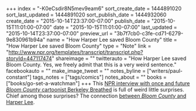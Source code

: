 +++
index = "-K0eCsdir8N5mev9eam6"
sort_create_date = 1444891020
sort_last_updated = 1444891020
sort_publish_date = 1444932060
create_date = "2015-10-14T23:37:00-07:00"
publish_date = "2015-10-15T11:01:00-07:00"
date = "2015-10-15T11:01:00-07:00"
last_updated = "2015-10-14T23:37:00-07:00"
preview_url = "3b7f7cb0-c3fe-cd71-6279-9e830961b94a"
name = "How Harper Lee saved Bloom County"
title = "How Harper Lee saved Bloom County"
type = "Note"
link = "http://www.npr.org/templates/transcript/transcript.php?storyId=447117474"
shareimage = ""
twitterauto = "How Harper Lee saved Bloom County. Yes, we freely admit that this is a very weird sentence."
facebookauto = ""
make_image_tweet = ""
notes_byline = ["writers/paul-constant"]
tags_notes = ["tags/comics"]
notes_about = ""
books = ["books/go-set-a-watchman"]
+++
This [NPR interview with once and future *Bloom County* cartoonist Berkeley Breathed](http://www.npr.org/templates/transcript/transcript.php?storyId=447117474) is full of weird little surprises. Chief among those surprises? The connection [between *Bloom County* and Harper Lee](http://www.npr.org/templates/transcript/transcript.php?storyId=447117474).